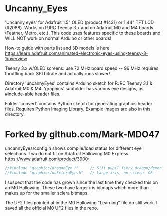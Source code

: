 # Uncanny_Eyes

'Uncanny eyes' for Adafruit 1.5" OLED (product #1431) or 1.44" TFT LCD (#2088).  Works on PJRC Teensy 3.x and on Adafruit M0 and M4 boards (Feather, Metro, etc.).  This code uses features specific to these boards and WILL NOT work on normal Arduino or other boards!

How-to guide with parts list and 3D models is here:
https://learn.adafruit.com/animated-electronic-eyes-using-teensy-3-1/overview

Teensy 3.x w/OLED screens: use 72 MHz board speed -- 96 MHz requires throttling back SPI bitrate and actually runs slower!

Directory 'uncannyEyes' contains Arduino sketch for PJRC Teensy 3.1 & Adafruit M0 & M4. 'graphics' subfolder has various eye designs, as #include-able header files.

Folder 'convert' contains Python sketch for generating graphics header files. Requires Python Imaging Library. Example images are also in this directory.

# Forked by github.com/Mark-MDO47
uncannyEyes/config.h shows compile/load status for different eye selections. Two do not fit on Adafruit Hallowing M0 Express https://www.adafruit.com/product/3900:
```C
//#include "graphics/dragonEye.h"     // Slit pupil fiery dragon/demon eye -OR-  // M0 ld.exe: region `FLASH' overflowed by 4664 bytes
//#include "graphics/noScleraEye.h"   // Large iris, no sclera -OR-              // M0 ld.exe: region `FLASH' overflowed by 4664 bytes
```

I suspect that the code has grown since the last time they checked this on an M0 Hallowing. These two have larger iris bitmaps which more than makes up for the smaller sclera bitmaps.

The UF2 files pointed at in the M0 Hallowing "Learning" file do still work. I saved all the official M0 UF2 files in the repo.

